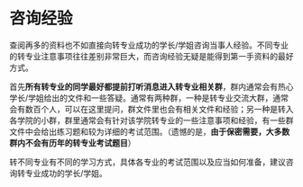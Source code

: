 # 咨询经验

查阅再多的资料也不如直接向转专业成功的学长/学姐咨询当事人经验。不同专业的转专业注意事项往往差别非常巨大，而咨询经验无疑是能得到第一手资料的最好方式。

首先**所有转专业的同学最好都提前打听消息进入转专业相关群**，群内通常会有热心学长/学姐给出的文件和一些答疑。通常有两种群，一种是转专业交流大群，通常会有数百个人，可以在这里提问，群文件里也会有相关文件和经验；另一种是转入各学院的小群，群里通常会有针对该学院转专业的一些注意事项和经验，有一些群文件中会给出练习题和较为详细的考试范围。（遗憾的是，**由于保密需要，大多数群内不会有历年的转专业考试题目**）

转不同专业有不同的学习方式，具体各专业的考试范围以及应当如何准备，建议咨询转专业成功的学长/学姐。
